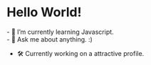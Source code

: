 <h1>Hello World!</h1>
- 🌱 I’m currently learning Javascript.<br>
- 💬 Ask me about anything. :)

- 🛠 Currently working on a attractive profile.
